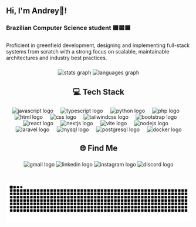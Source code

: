 <h2 align="left">Hi, I'm Andrey👋!</h2>

###

<h3 align="left">Brazilian Computer Science student 🟩🟨🟦</h3>

###

<p align="left">Proficient in greenfield development, designing and implementing full-stack systems from scratch with a strong focus on scalable, maintainable architectures and industry best practices.</p>

###

<div align="center">
  <img src="https://github-readme-stats.vercel.app/api?username=Dre1y&hide_title=false&hide_rank=false&show_icons=true&include_all_commits=true&count_private=true&disable_animations=false&theme=dracula&locale=en&hide_border=false" height="150" alt="stats graph"  />
  <img src="https://github-readme-stats.vercel.app/api/top-langs?username=Dre1y&locale=en&hide_title=false&layout=compact&card_width=320&langs_count=5&theme=dracula&hide_border=false" height="150" alt="languages graph"  />
</div>

###

<h2 align="center">💻 Tech Stack</h2>

###

<div align="center">
  <!-- Linguagens -->
  <img src="https://skillicons.dev/icons?i=js" height="35" alt="javascript logo" />
  <img width="12" />
  <img src="https://skillicons.dev/icons?i=ts" height="35" alt="typescript logo" />
  <img width="12" />
  <img src="https://skillicons.dev/icons?i=py" height="35" alt="python logo" />
  <img width="12" />
  <img src="https://skillicons.dev/icons?i=php" height="35" alt="php logo" />
  <img width="12" />

  <!-- Frontend -->
  <img src="https://skillicons.dev/icons?i=html" height="35" alt="html logo" />
  <img width="12" />
  <img src="https://skillicons.dev/icons?i=css" height="35" alt="css logo" />
  <img width="12" />
  <img src="https://skillicons.dev/icons?i=tailwind" height="35" alt="tailwindcss logo" />
  <img width="12" />
  <img src="https://skillicons.dev/icons?i=bootstrap" height="35" alt="bootstrap logo" />
  <img width="12" />
  <img src="https://skillicons.dev/icons?i=react" height="35" alt="react logo" />
  <img width="12" />
  <img src="https://skillicons.dev/icons?i=nextjs" height="35" alt="nextjs logo" />
  <img width="12" />
  <img src="https://skillicons.dev/icons?i=vite" height="35" alt="vite logo" />
  <img width="12" />

  <!-- Backend -->
  <img src="https://skillicons.dev/icons?i=nodejs" height="35" alt="nodejs logo" />
  <img width="12" />
  <img src="https://skillicons.dev/icons?i=laravel" height="35" alt="laravel logo" />
  <img width="12" />

  <!-- Banco de Dados -->
  <img src="https://skillicons.dev/icons?i=mysql" height="35" alt="mysql logo" />
  <img width="12" />
  <img src="https://skillicons.dev/icons?i=postgres" height="35" alt="postgresql logo" />
  <img width="12" />

  <!-- DevOps -->
  <img src="https://skillicons.dev/icons?i=docker" height="35" alt="docker logo" />
</div>

###

<h2 align="center">🌐 Find Me</h2>

###

<div align="center">
  <img src="https://img.shields.io/static/v1?message=Gmail&logo=gmail&label=&color=D14836&logoColor=white&labelColor=&style=for-the-badge" height="35" alt="gmail logo"  />
  <img src="https://img.shields.io/static/v1?message=LinkedIn&logo=linkedin&label=&color=0077B5&logoColor=white&labelColor=&style=for-the-badge" height="35" alt="linkedin logo"  />
  <img src="https://img.shields.io/static/v1?message=Instagram&logo=instagram&label=&color=E4405F&logoColor=white&labelColor=&style=for-the-badge" height="35" alt="instagram logo"  />
  <img src="https://img.shields.io/static/v1?message=Discord&logo=discord&label=&color=7289DA&logoColor=white&labelColor=&style=for-the-badge" height="35" alt="discord logo"  />
</div>

###

<br clear="both">

<div align="center">
  <img src="https://raw.githubusercontent.com/Dre1y/Dre1y/output/snake.svg" alt="Snake animation" />
</div>

###
